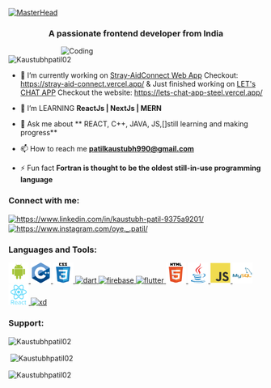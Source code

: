 [![MasterHead](https://user-images.githubusercontent.com/10498744/210012254-234538ff-d198-48aa-8964-37e6fd45d227.gif)](kxpatil.io)

<h3 align="center">A passionate frontend developer from India</h3>
<img align="right" alt="Coding" width="400" src="https://flatironschool.com/legacy-assets/images.ctfassets.net/hkpf2qd2vxgx/44oj2847JshvH8bktR7JyM/070c9adb7b012836066efe8ee53ae4a9/HTML_CSS_JS.gif">

<p align="left"> <img src="https://komarev.com/ghpvc/?username=Kaustubhpatil02&label=Profile%20views&color=0e75b6&style=flat" alt="Kaustubhpatil02" /> </p>


- 🔭 I’m currently working on [Stray-AidConnect Web App](https://github.com/Kaustubhpatil02/strayAid-connect) Checkout: https://stray-aid-connect.vercel.app/
      & Just finished working on [LET's CHAT APP](https://github.com/Kaustubhpatil02/lets-chat-app.git)
        Checkout the website: https://lets-chat-app-steel.vercel.app/

- 👯 I’m LEARNING **ReactJs | NextJs | MERN**

- 💬 Ask me about ** REACT, C++, JAVA, JS,[]still learning and making progress**

- 📫 How to reach me **patilkaustubh990@gmail.com**

- ⚡ Fun fact **Fortran is thought to be the oldest still-in-use programming language**

<h3 align="left">Connect with me:</h3>
<p align="left">
<!--  <a href="https://twitter.com/kaustubhpatil" target="blank"><img align="center" src="https://raw.githubusercontent.com/rahuldkjain/github-profile-readme-generator/master/src/images/icons/Social/twitter.svg" alt="kaustubhpatil" height="30" width="40" /></a>  -->
<a href="https://www.linkedin.com/in/kaustubh-patil-9375a9201/" target="blank">
  <img align="center" src="https://raw.githubusercontent.com/rahuldkjain/github-profile-readme-generator/master/src/images/icons/Social/linked-in-alt.svg" alt="https://www.linkedin.com/in/kaustubh-patil-9375a9201/" height="30" width="40" /></a>
<a href="https://instagram.com/https://www.instagram.com/oye._.patil/" target="blank"><img align="center" src="https://raw.githubusercontent.com/rahuldkjain/github-profile-readme-generator/master/src/images/icons/Social/instagram.svg" alt="https://www.instagram.com/oye._.patil/" height="30" width="40" /></a>
</p>

<h3 align="left">Languages and Tools:</h3>
<p align="left"> <a href="https://developer.android.com" target="_blank" rel="noreferrer"> 
<img src="https://raw.githubusercontent.com/devicons/devicon/master/icons/android/android-original-wordmark.svg" alt="android" width="40" height="40"/> </a> <a href="https://www.w3schools.com/cpp/" target="_blank" rel="noreferrer"> <img src="https://raw.githubusercontent.com/devicons/devicon/master/icons/cplusplus/cplusplus-original.svg" alt="cplusplus" width="40" height="40"/> </a> <a href="https://www.w3schools.com/css/" target="_blank" rel="noreferrer"> <img src="https://raw.githubusercontent.com/devicons/devicon/master/icons/css3/css3-original-wordmark.svg" alt="css3" width="40" height="40"/> </a> <a href="https://dart.dev" target="_blank" rel="noreferrer"> <img src="https://www.vectorlogo.zone/logos/dartlang/dartlang-icon.svg" alt="dart" width="40" height="40"/> </a> <a href="https://firebase.google.com/" target="_blank" rel="noreferrer"> <img src="https://www.vectorlogo.zone/logos/firebase/firebase-icon.svg" alt="firebase" width="40" height="40"/> </a> <a href="https://flutter.dev" target="_blank" rel="noreferrer"> <img src="https://www.vectorlogo.zone/logos/flutterio/flutterio-icon.svg" alt="flutter" width="40" height="40"/> </a> <a href="https://www.w3.org/html/" target="_blank" rel="noreferrer"> <img src="https://raw.githubusercontent.com/devicons/devicon/master/icons/html5/html5-original-wordmark.svg" alt="html5" width="40" height="40"/> </a> <a href="https://www.java.com" target="_blank" rel="noreferrer"> <img src="https://raw.githubusercontent.com/devicons/devicon/master/icons/java/java-original.svg" alt="java" width="40" height="40"/> </a> <a href="https://developer.mozilla.org/en-US/docs/Web/JavaScript" target="_blank" rel="noreferrer"> <img src="https://raw.githubusercontent.com/devicons/devicon/master/icons/javascript/javascript-original.svg" alt="javascript" width="40" height="40"/> </a> <a href="https://www.mysql.com/" target="_blank" rel="noreferrer"> <img src="https://raw.githubusercontent.com/devicons/devicon/master/icons/mysql/mysql-original-wordmark.svg" alt="mysql" width="40" height="40"/> </a> <a href="https://reactjs.org/" target="_blank" rel="noreferrer"> <img src="https://raw.githubusercontent.com/devicons/devicon/master/icons/react/react-original-wordmark.svg" alt="react" width="40" height="40"/> </a> <a href="https://www.adobe.com/products/xd.html" target="_blank" rel="noreferrer"> <img src="https://cdn.worldvectorlogo.com/logos/adobe-xd.svg" alt="xd" width="40" height="40"/> </a> </p>

<h3 align="left">Support:</h3>
<!-- <p><a href="https://www.buymeacoffee.com/Kaustubhpatil02"> -->
<!-- <img align="center" src="https://cdn.buymeacoffee.com/buttons/v2/default-yellow.png" height="50" width="210" alt="Kaustubhpatil02" /></a></p><br><br> -->

<p><img align="center" src="https://github-readme-stats.vercel.app/api/top-langs?username=Kaustubhpatil02&show_icons=true&locale=en&layout=compact" alt="Kaustubhpatil02" /></p>

 <p>&nbsp;<img align="center" src="https://github-readme-stats.vercel.app/api?username=Kaustubhpatil02&show_icons=true&locale=en" alt="Kaustubhpatil02" /></p> 
 
 <p><img align="center" src="https://github-readme-streak-stats.herokuapp.com/?user=Kaustubhpatil02" alt="Kaustubhpatil02" /></p> 
